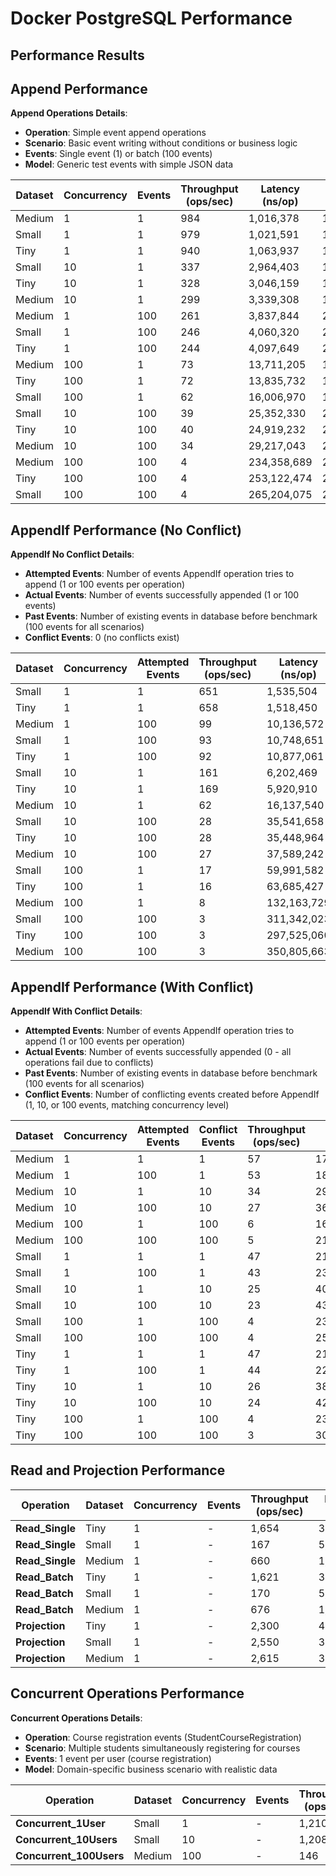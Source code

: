 # Docker PostgreSQL Performance

## Performance Results

## Append Performance

**Append Operations Details**:
- **Operation**: Simple event append operations
- **Scenario**: Basic event writing without conditions or business logic
- **Events**: Single event (1) or batch (100 events)
- **Model**: Generic test events with simple JSON data

| Dataset | Concurrency | Events | Throughput (ops/sec) | Latency (ns/op) | Memory (B/op) | Allocations |
|---------|-------------|--------|---------------------|-----------------|---------------|-------------|
| Medium | 1 | 1 | 984 | 1,016,378 | 1,877 | 55 |
| Small | 1 | 1 | 979 | 1,021,591 | 1,901 | 55 |
| Tiny | 1 | 1 | 940 | 1,063,937 | 1,875 | 55 |
| Small | 10 | 1 | 337 | 2,964,403 | 17,553 | 521 |
| Tiny | 10 | 1 | 328 | 3,046,159 | 17,525 | 521 |
| Medium | 10 | 1 | 299 | 3,339,308 | 17,522 | 521 |
| Medium | 1 | 100 | 261 | 3,837,844 | 209,569 | 2,053 |
| Small | 1 | 100 | 246 | 4,060,320 | 209,981 | 2,053 |
| Tiny | 1 | 100 | 244 | 4,097,649 | 210,149 | 2,054 |
| Medium | 100 | 1 | 73 | 13,711,205 | 182,523 | 5,257 |
| Tiny | 100 | 1 | 72 | 13,835,732 | 182,497 | 5,258 |
| Small | 100 | 1 | 62 | 16,006,970 | 182,861 | 5,258 |
| Small | 10 | 100 | 39 | 25,352,330 | 2,095,482 | 20,496 |
| Tiny | 10 | 100 | 40 | 24,919,232 | 2,096,906 | 20,505 |
| Medium | 10 | 100 | 34 | 29,217,043 | 2,094,413 | 20,490 |
| Medium | 100 | 100 | 4 | 234,358,689 | 2,095,436 | 205,059 |
| Tiny | 100 | 100 | 4 | 253,122,474 | 2,096,825 | 205,114 |
| Small | 100 | 100 | 4 | 265,204,075 | 2,095,318 | 205,066 |

## AppendIf Performance (No Conflict)

**AppendIf No Conflict Details**:
- **Attempted Events**: Number of events AppendIf operation tries to append (1 or 100 events per operation)
- **Actual Events**: Number of events successfully appended (1 or 100 events)
- **Past Events**: Number of existing events in database before benchmark (100 events for all scenarios)
- **Conflict Events**: 0 (no conflicts exist)

| Dataset | Concurrency | Attempted Events | Throughput (ops/sec) | Latency (ns/op) | Memory (B/op) | Allocations |
|---------|-------------|------------------|---------------------|-----------------|---------------|-------------|
| Small | 1 | 1 | 651 | 1,535,504 | 4,459 | 95 |
| Tiny | 1 | 1 | 658 | 1,518,450 | 4,465 | 95 |
| Medium | 1 | 100 | 99 | 10,136,572 | 213,737 | 2,092 |
| Small | 1 | 100 | 93 | 10,748,651 | 213,802 | 2,092 |
| Tiny | 1 | 100 | 92 | 10,877,061 | 214,163 | 2,094 |
| Small | 10 | 1 | 161 | 6,202,469 | 43,309 | 918 |
| Tiny | 10 | 1 | 169 | 5,920,910 | 43,420 | 921 |
| Medium | 10 | 1 | 62 | 16,137,540 | 43,184 | 914 |
| Small | 10 | 100 | 28 | 35,541,658 | 2,133,903 | 20,905 |
| Tiny | 10 | 100 | 28 | 35,448,964 | 2,136,494 | 20,922 |
| Medium | 10 | 100 | 27 | 37,589,242 | 2,132,165 | 20,893 |
| Small | 100 | 1 | 17 | 59,991,582 | 442,743 | 9,274 |
| Tiny | 100 | 1 | 16 | 63,685,427 | 441,085 | 9,270 |
| Medium | 100 | 1 | 8 | 132,163,729 | 440,483 | 9,269 |
| Small | 100 | 100 | 3 | 311,342,023 | 2,134,947 | 209,075 |
| Tiny | 100 | 100 | 3 | 297,525,060 | 2,135,738 | 209,122 |
| Medium | 100 | 100 | 3 | 350,805,663 | 2,133,741 | 209,041 |

## AppendIf Performance (With Conflict)

**AppendIf With Conflict Details**:
- **Attempted Events**: Number of events AppendIf operation tries to append (1 or 100 events per operation)
- **Actual Events**: Number of events successfully appended (0 - all operations fail due to conflicts)
- **Past Events**: Number of existing events in database before benchmark (100 events for all scenarios)
- **Conflict Events**: Number of conflicting events created before AppendIf (1, 10, or 100 events, matching concurrency level)

| Dataset | Concurrency | Attempted Events | Conflict Events | Throughput (ops/sec) | Latency (ns/op) | Memory (B/op) | Allocations |
|---------|-------------|------------------|-----------------|---------------------|-----------------|---------------|-------------|
| Medium | 1 | 1 | 1 | 57 | 17,503,340 | 5,865 | 144 |
| Medium | 1 | 100 | 1 | 53 | 18,956,997 | 214,815 | 2,140 |
| Medium | 10 | 1 | 10 | 34 | 29,250,650 | 57,151 | 1,405 |
| Medium | 10 | 100 | 10 | 27 | 36,491,811 | 2,144,395 | 21,372 |
| Medium | 100 | 1 | 100 | 6 | 166,019,014 | 581,526 | 14,178 |
| Medium | 100 | 100 | 100 | 5 | 216,381,090 | 2,146,916 | 213,806 |
| Small | 1 | 1 | 1 | 47 | 21,263,682 | 5,907 | 144 |
| Small | 1 | 100 | 1 | 43 | 23,517,665 | 214,845 | 2,141 |
| Small | 10 | 1 | 10 | 25 | 40,611,760 | 57,216 | 1,406 |
| Small | 10 | 100 | 10 | 23 | 43,642,002 | 2,143,954 | 21,379 |
| Small | 100 | 1 | 100 | 4 | 230,691,143 | 579,527 | 14,176 |
| Small | 100 | 100 | 100 | 4 | 256,274,453 | 2,146,931 | 213,822 |
| Tiny | 1 | 1 | 1 | 47 | 21,266,647 | 5,890 | 144 |
| Tiny | 1 | 100 | 1 | 44 | 22,743,746 | 215,146 | 2,143 |
| Tiny | 10 | 1 | 10 | 26 | 38,563,592 | 57,385 | 1,406 |
| Tiny | 10 | 100 | 10 | 24 | 42,527,353 | 2,146,439 | 21,389 |
| Tiny | 100 | 1 | 100 | 4 | 231,909,009 | 585,446 | 14,214 |
| Tiny | 100 | 100 | 100 | 3 | 306,809,588 | 2,147,628 | 213,946 |
## Read and Projection Performance

| Operation | Dataset | Concurrency | Events | Throughput (ops/sec) | Latency (ns/op) | Memory (B/op) | Allocations |
|-----------|---------|-------------|--------|---------------------|-----------------|---------------|-------------|
| **Read_Single** | Tiny | 1 | - | 1,654 | 379,698 | 989 | 21 |
| **Read_Single** | Small | 1 | - | 167 | 5,972,015 | 991 | 21 |
| **Read_Single** | Medium | 1 | - | 660 | 1,517,642 | 988 | 21 |
| **Read_Batch** | Tiny | 1 | - | 1,621 | 377,852 | 990 | 21 |
| **Read_Batch** | Small | 1 | - | 170 | 5,892,156 | 987 | 21 |
| **Read_Batch** | Medium | 1 | - | 676 | 1,479,368 | 990 | 21 |
| **Projection** | Tiny | 1 | - | 2,300 | 434,857 | 2,036 | 37 |
| **Projection** | Small | 1 | - | 2,550 | 391,810 | 2,036 | 37 |
| **Projection** | Medium | 1 | - | 2,615 | 382,620 | 2,036 | 37 |

## Concurrent Operations Performance

**Concurrent Operations Details**:
- **Operation**: Course registration events (StudentCourseRegistration)
- **Scenario**: Multiple students simultaneously registering for courses
- **Events**: 1 event per user (course registration)
- **Model**: Domain-specific business scenario with realistic data

| Operation | Dataset | Concurrency | Events | Throughput (ops/sec) | Latency (ns/op) | Memory (B/op) | Allocations |
|-----------|---------|-------------|--------|---------------------|-----------------|---------------|-------------|
| **Concurrent_1User** | Small | 1 | - | 1,210 | 225,217 | 2,537 | 51 |
| **Concurrent_10Users** | Small | 10 | - | 1,208 | 807,331 | 26,033 | 530 |
| **Concurrent_100Users** | Medium | 100 | - | 146 | 6,854,788 | 269,465 | 5,543 |
